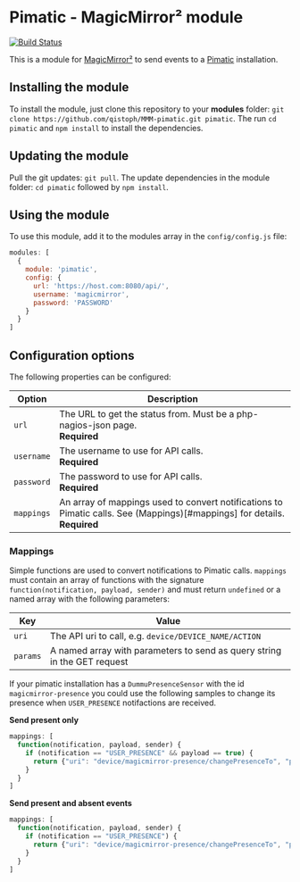 # Pimatic - MagicMirror² module

[![Build Status](https://travis-ci.org/qistoph/MMM-pimatic.svg?branch=master)](https://travis-ci.org/qistoph/MMM-pimatic)

This is a module for [MagicMirror²](https://github.com/MichMich/MagicMirror) to
send events to a [Pimatic](https://pimatic.org) installation.

## Installing the module

To install the module, just clone this repository to your __modules__ folder:
`git clone https://github.com/qistoph/MMM-pimatic.git pimatic`.
The run `cd pimatic` and `npm install` to install the dependencies.

## Updating the module

Pull the git updates: `git pull`.
The update dependencies in the module folder: `cd pimatic` followed by `npm install`.

## Using the module

To use this module, add it to the modules array in the `config/config.js` file:

```javascript
modules: [
  {
    module: 'pimatic',
    config: {
      url: 'https://host.com:8080/api/',
      username: 'magicmirror',
      password: 'PASSWORD'
    }
  }
]
```

## Configuration options

The following properties can be configured:

Option           | Description
---------------- | -----------
`url`            | The URL to get the status from. Must be a php-nagios-json page.<br>**Required**
`username`       | The username to use for API calls.<br>**Required**
`password`       | The password to use for API calls.<br>**Required**
`mappings`       | An array of mappings used to convert notifications to Pimatic calls. See (Mappings)[#mappings] for details.<br>**Required**</br>

### Mappings

Simple functions are used to convert notifications to Pimatic calls. `mappings`
must contain an array of functions with the signature
`function(notification, payload, sender)` and must return `undefined` or a named
array with the following parameters:

Key        | Value
---------- | -------
`uri`      | The API uri to call, e.g. `device/DEVICE_NAME/ACTION`
`params`   | A named array with parameters to send as query string in the GET request

If your pimatic installation has a `DummuPresenceSensor` with the id
`magicmirror-presence` you could use the following samples to change its
presence when `USER_PRESENCE` notifactions are received.

**Send present only**
````javascript
mappings: [
  function(notification, payload, sender) {
    if (notification == "USER_PRESENCE" && payload == true) {
      return {"uri": "device/magicmirror-presence/changePresenceTo", "params": {"presence": "true"}};
    }
  }
]
````

**Send present and absent events**
````javascript
mappings: [
  function(notification, payload, sender) {
    if (notification == "USER_PRESENCE") {
      return {"uri": "device/magicmirror-presence/changePresenceTo", "params": {"presence": (payload === true) }};
    }
  }
]

````
